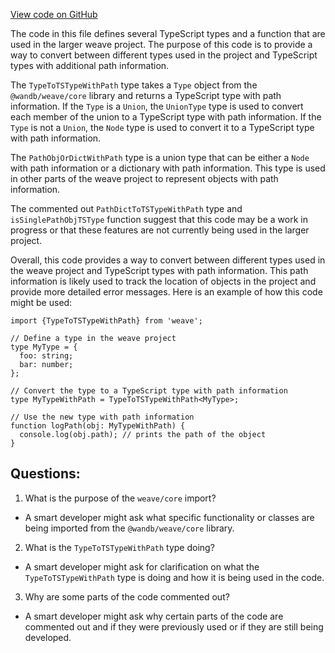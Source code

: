 [View code on GitHub](https://github.com/wandb/weave/weave-js/src/components/Panel2/tsTypeWithPath.ts)

The code in this file defines several TypeScript types and a function that are used in the larger weave project. The purpose of this code is to provide a way to convert between different types used in the project and TypeScript types with additional path information.

The `TypeToTSTypeWithPath` type takes a `Type` object from the `@wandb/weave/core` library and returns a TypeScript type with path information. If the `Type` is a `Union`, the `UnionType` type is used to convert each member of the union to a TypeScript type with path information. If the `Type` is not a `Union`, the `Node` type is used to convert it to a TypeScript type with path information.

The `PathObjOrDictWithPath` type is a union type that can be either a `Node` with path information or a dictionary with path information. This type is used in other parts of the weave project to represent objects with path information.

The commented out `PathDictToTSTypeWithPath` type and `isSinglePathObjTSType` function suggest that this code may be a work in progress or that these features are not currently being used in the larger project.

Overall, this code provides a way to convert between different types used in the weave project and TypeScript types with path information. This path information is likely used to track the location of objects in the project and provide more detailed error messages. Here is an example of how this code might be used:

```
import {TypeToTSTypeWithPath} from 'weave';

// Define a type in the weave project
type MyType = {
  foo: string;
  bar: number;
};

// Convert the type to a TypeScript type with path information
type MyTypeWithPath = TypeToTSTypeWithPath<MyType>;

// Use the new type with path information
function logPath(obj: MyTypeWithPath) {
  console.log(obj.path); // prints the path of the object
}
```
## Questions: 
 1. What is the purpose of the `weave/core` import?
- A smart developer might ask what specific functionality or classes are being imported from the `@wandb/weave/core` library.

2. What is the `TypeToTSTypeWithPath` type doing?
- A smart developer might ask for clarification on what the `TypeToTSTypeWithPath` type is doing and how it is being used in the code.

3. Why are some parts of the code commented out?
- A smart developer might ask why certain parts of the code are commented out and if they were previously used or if they are still being developed.